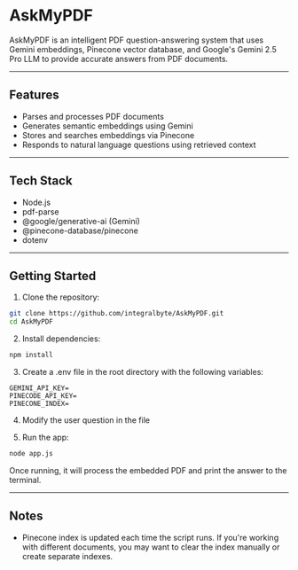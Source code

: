 # AskMyPDF

AskMyPDF is an intelligent PDF question-answering system that uses Gemini embeddings, Pinecone vector database, and Google's Gemini 2.5 Pro LLM to provide accurate answers from PDF documents.

---

## Features

* Parses and processes PDF documents
* Generates semantic embeddings using Gemini
* Stores and searches embeddings via Pinecone
* Responds to natural language questions using retrieved context

---

## Tech Stack

* Node.js
* pdf-parse
* @google/generative-ai (Gemini)
* @pinecone-database/pinecone
* dotenv

---

## Getting Started

1. Clone the repository:

```bash
git clone https://github.com/integralbyte/AskMyPDF.git
cd AskMyPDF
```

2. Install dependencies:

```bash
npm install
```

3. Create a .env file in the root directory with the following variables:

```env
GEMINI_API_KEY=
PINECODE_API_KEY=
PINECONE_INDEX=
```

4. Modify the user question in the file
   
5. Run the app:

```bash
node app.js
```

Once running, it will process the embedded PDF and print the answer to the terminal.

---

## Notes

* Pinecone index is updated each time the script runs. If you're working with different documents, you may want to clear the index manually or create separate indexes.
